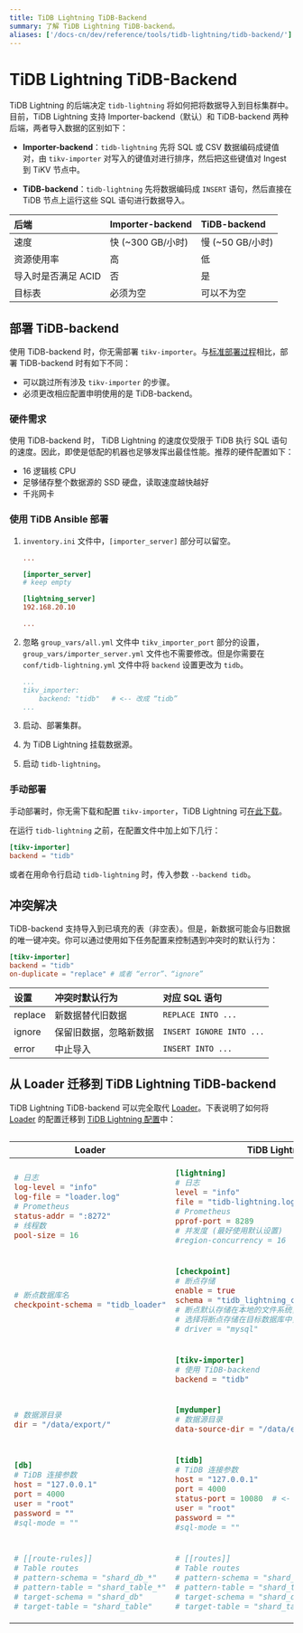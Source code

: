 ```yaml
---
title: TiDB Lightning TiDB-Backend
summary: 了解 TiDB Lightning TiDB-backend。
aliases: ['/docs-cn/dev/reference/tools/tidb-lightning/tidb-backend/']
---
```


# TiDB Lightning TiDB-Backend

TiDB Lightning 的后端决定 `tidb-lightning` 将如何把将数据导入到目标集群中。目前，TiDB Lightning 支持 Importer-backend（默认）和 TiDB-backend 两种后端，两者导入数据的区别如下：

* **Importer-backend**：`tidb-lightning` 先将 SQL 或 CSV 数据编码成键值对，由 `tikv-importer` 对写入的键值对进行排序，然后把这些键值对 Ingest 到 TiKV 节点中。

* **TiDB-backend**：`tidb-lightning` 先将数据编码成 `INSERT` 语句，然后直接在 TiDB 节点上运行这些 SQL 语句进行数据导入。

| 后端 | Importer-backend | TiDB-backend |
|:---|:---|:---|
| 速度 | 快 (~300 GB/小时) | 慢 (~50 GB/小时) |
| 资源使用率 | 高 | 低 |
| 导入时是否满足 ACID | 否 | 是 |
| 目标表 | 必须为空 | 可以不为空 |

## 部署 TiDB-backend

使用 TiDB-backend 时，你无需部署 `tikv-importer`。与[标准部署过程](/tidb-lightning/deploy-tidb-lightning.md)相比，部署 TiDB-backend 时有如下不同：

* 可以跳过所有涉及 `tikv-importer` 的步骤。
* 必须更改相应配置申明使用的是 TiDB-backend。

### 硬件需求

使用 TiDB-backend 时， TiDB Lightning 的速度仅受限于 TiDB 执行 SQL 语句的速度。因此，即使是低配的机器也足够发挥出最佳性能。推荐的硬件配置如下：

* 16 逻辑核 CPU
* 足够储存整个数据源的 SSD 硬盘，读取速度越快越好
* 千兆网卡

### 使用 TiDB Ansible 部署

1. `inventory.ini` 文件中，`[importer_server]` 部分可以留空。

    ```ini
    ...

    [importer_server]
    # keep empty

    [lightning_server]
    192.168.20.10

    ...
    ```

2. 忽略 `group_vars/all.yml` 文件中 `tikv_importer_port` 部分的设置，`group_vars/importer_server.yml` 文件也不需要修改。但是你需要在 `conf/tidb-lightning.yml` 文件中将 `backend` 设置更改为 `tidb`。

    ```yaml
    ...
    tikv_importer:
        backend: "tidb"   # <-- 改成 “tidb”
    ...
    ```

3. 启动、部署集群。

4. 为 TiDB Lightning 挂载数据源。

5. 启动 `tidb-lightning`。

### 手动部署

手动部署时，你无需下载和配置 `tikv-importer`，TiDB Lightning 可[在此下载](/download-ecosystem-tools.md#tidb-lightning)。

在运行 `tidb-lightning` 之前，在配置文件中加上如下几行：

```toml
[tikv-importer]
backend = "tidb"
```

或者在用命令行启动 `tidb-lightning` 时，传入参数 `--backend tidb`。

## 冲突解决

TiDB-backend 支持导入到已填充的表（非空表）。但是，新数据可能会与旧数据的唯一键冲突。你可以通过使用如下任务配置来控制遇到冲突时的默认行为：

```toml
[tikv-importer]
backend = "tidb"
on-duplicate = "replace" # 或者 “error”、“ignore”
```

| 设置 | 冲突时默认行为 | 对应 SQL 语句 |
|:---|:---|:---|
| replace | 新数据替代旧数据 | `REPLACE INTO ...` |
| ignore | 保留旧数据，忽略新数据 | `INSERT IGNORE INTO ...` |
| error | 中止导入 | `INSERT INTO ...` |

## 从 Loader 迁移到 TiDB Lightning TiDB-backend

TiDB Lightning TiDB-backend 可以完全取代 [Loader](/loader-overview.md)。下表说明了如何将 [Loader](/loader-overview.md) 的配置迁移到 [TiDB Lightning 配置](/tidb-lightning/tidb-lightning-configuration.md)中：

<table align="left">
<thead><tr><th>Loader</th><th>TiDB Lightning</th></tr></thead>
<tbody>
<tr><td>

```toml
# 日志
log-level = "info"
log-file = "loader.log"
# Prometheus
status-addr = ":8272"
# 线程数
pool-size = 16
```

</td><td>

```toml
[lightning]
# 日志
level = "info"
file = "tidb-lightning.log"
# Prometheus
pprof-port = 8289
# 并发度 (最好使用默认设置)
#region-concurrency = 16
```

</td></tr>
<tr><td>

```toml
# 断点数据库名
checkpoint-schema = "tidb_loader"
```

</td><td>

```toml
[checkpoint]
# 断点存储
enable = true
schema = "tidb_lightning_checkpoint"
# 断点默认存储在本地的文件系统，这样更高效。但你也可以
# 选择将断点存储在目标数据库中，设置如下：
# driver = "mysql"
```

</td></tr>
<tr><td>

```toml
```

</td><td>

```toml
[tikv-importer]
# 使用 TiDB-backend
backend = "tidb"
```

</td></tr>
<tr><td>

```toml
# 数据源目录
dir = "/data/export/"
```

</td><td>

```toml
[mydumper]
# 数据源目录
data-source-dir = "/data/export"
```

</td></tr>

<tr><td>

```toml
[db]
# TiDB 连接参数
host = "127.0.0.1"
port = 4000
user = "root"
password = ""
#sql-mode = ""
```

</td><td>

```toml
[tidb]
# TiDB 连接参数
host = "127.0.0.1"
port = 4000
status-port = 10080  # <- 必须有的参数
user = "root"
password = ""
#sql-mode = ""
```

</td></tr>
<tr><td>

```toml
# [[route-rules]]
# Table routes
# pattern-schema = "shard_db_*"
# pattern-table = "shard_table_*"
# target-schema = "shard_db"
# target-table = "shard_table"
```

</td><td>

```toml
# [[routes]]
# Table routes
# pattern-schema = "shard_db_*"
# pattern-table = "shard_table_*"
# target-schema = "shard_db"
# target-table = "shard_table"
```

</td></tr>
</tbody>
</table>

